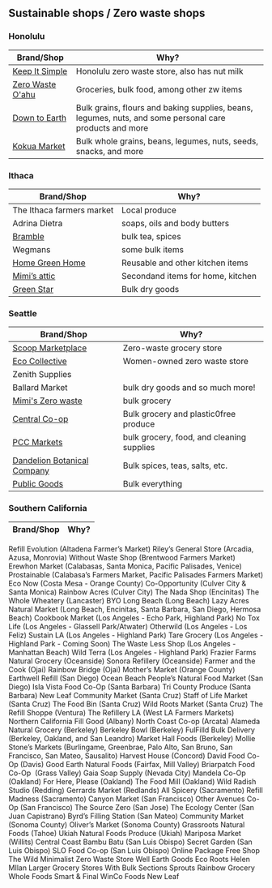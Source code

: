 ## Sustainable shops / Zero waste shops	

### Honolulu
| Brand/Shop | Why? |
| ------ | ------ |
| [Keep It Simple](https://www.keepitsimplezerowaste.com) | Honolulu zero waste store, also has nut milk |
| [Zero Waste O'ahu](https://www.zerowasteoahu.org) | Groceries, bulk food, among other zw items |
| [Down to Earth](https://www.downtoearth.org) | Bulk grains, flours and baking supplies, beans, legumes, nuts, and some personal care products and more |
| [Kokua Market](https://www.kokuamarket.com) | Bulk whole grains, beans, legumes, nuts, seeds, snacks, and more |


### Ithaca
| Brand/Shop | Why? |
| ------ | ------ |
The Ithaca farmers market | Local produce | 
Adrina Dietra | soaps, oils and body butters | 
[Bramble](https://www.brambleithaca.com/) | bulk tea, spices | 
Wegmans | some bulk items |
[Home Green Home](http://www.homegreenhome.com/) | Reusable and other kitchen items |
[Mimi’s attic](https://mimisatticithaca.com/) | Secondand items for home, kitchen |
[Green Star](https://greenstar.coop/) | Bulk dry goods

### Seattle
| Brand/Shop	| Why? |
| ------ | ------| 
[Scoop Marketplace](https://www.scoopmarketplace.com/) | Zero-waste grocery store | 
[Eco Collective](https://www.ecocollective.com/) | Women-owned zero waste store | 
Zenith Supplies |
Ballard Market | bulk dry goods and so much more! |
[Mimi's Zero waste](https://mimiszerowastemarket.com/) | bulk grocery |
[Central Co-op](https://www.centralcoop.coop/) | Bulk grocery and plastic0free produce |
[PCC Markets](https://www.pccmarkets.com/) | bulk grocery, food, and cleaning supplies |
[Dandelion Botanical Company](https://dandelionbotanical.com/) | Bulk spices, teas, salts, etc.|
[Public Goods](https://apublicshop.com/) | Bulk everything |

### Southern California
| Brand/Shop	| Why?	| 
| ------ | ------| 
Refill Evolution (Altadena Farmer’s Market)
Riley’s General Store (Arcadia, Azusa, Monrovia)
Without Waste Shop (Brentwood Farmers Market)
Erewhon Market (Calabasas, Santa Monica, Pacific Palisades, Venice)
Prostainable (Calabasa’s Farmers Market, Pacific Palisades Farmers Market)
Eco Now (Costa Mesa - Orange County)
Co-Opportunity (Culver City & Santa Monica)
Rainbow Acres (Culver City)
The Nada Shop (Encinitas)
The Whole Wheatery (Lancaster)
BYO Long Beach (Long Beach)
Lazy Acres Natural Market (Long Beach, Encinitas, Santa Barbara, San Diego, Hermosa Beach)
Cookbook Market (Los Angeles - Echo Park, Highland Park)
No Tox Life (Los Angeles - Glassell Park/Atwater)
Otherwild (Los Angeles - Los Feliz)
Sustain LA (Los Angeles - Highland Park)
Tare Grocery (Los Angeles - Highland Park - Coming Soon)
The Waste Less Shop (Los Angeles - Manhattan Beach)
Wild Terra (Los Angeles - Highland Park)
Frazier Farms Natural Grocery (Oceanside)
Sonora Refillery (Oceanside)
Farmer and the Cook (Ojai)
Rainbow Bridge (Ojai)
Mother’s Market (Orange County)
Earthwell Refill (San Diego)
Ocean Beach People’s Natural Food Market (San Diego)
Isla Vista Food Co-Op (Santa Barbara)
Tri County Produce (Santa Barbara)
New Leaf Community Market (Santa Cruz)
Staff of Life Market (Santa Cruz)
The Food Bin (Santa Cruz)
Wild Roots Market (Santa Cruz)
The Refill Shoppe (Ventura)
The Refillery LA (West LA Farmers Markets)
Northern California
Fill Good (Albany)
North Coast Co-op (Arcata)
Alameda Natural Grocery (Berkeley)
Berkeley Bowl (Berkeley)
FulFilld Bulk Delivery (Berkeley, Oakland, and San Leandro)
Market Hall Foods (Berkeley)
Mollie Stone’s Markets (Burlingame, Greenbrae, Palo Alto, San Bruno, San Francisco, San Mateo, Sausalito)
Harvest House (Concord)
David Food Co-Op (Davis)
Good Earth Natural Foods (Fairfax, Mill Valley)
Briarpatch Food Co-Op  (Grass Valley)
Gaia Soap Supply (Nevada City)
Mandela Co-Op (Oakland)
For Here, Please (Oakland)
The Food Mill (Oakland)
Wild Radish Studio (Redding)
Gerrards Market (Redlands)
All Spicery (Sacramento)
Refill Madness (Sacramento)
Canyon Market (San Francisco)
Other Avenues Co-Op (San Francisco)
The Source Zero (San Jose)
The Ecology Center (San Juan Capistrano)
Byrd’s Filling Station (San Mateo)
Community Market (Sonoma County)
Oliver’s Market (Sonoma County)
Grassroots Natural Foods (Tahoe)
Ukiah Natural Foods Produce (Ukiah)
Mariposa Market (Willits)
Central Coast
Bambu Batu (San Luis Obispo)
Secret Garden (San Luis Obispo)
SLO Food Co-op (San Luis Obispo)
Online
Package Free Shop
The Wild Minimalist
Zero Waste Store
Well Earth Goods
Eco Roots
Helen MIlan
Larger Grocery Stores With Bulk Sections
Sprouts
Rainbow Grocery
Whole Foods
Smart & Final
WinCo Foods
New Leaf	

